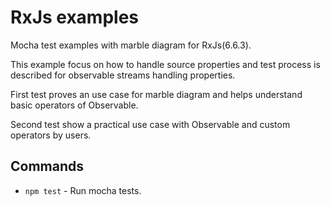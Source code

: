 # RxJs examples

Mocha test examples with marble diagram for RxJs(6.6.3).

This example focus on how to handle source properties and test process is described for observable streams handling properties.

First test proves an use case for marble diagram and helps understand basic operators of Observable.

Second test show a practical use case with Observable and custom operators by users.

## Commands

- `npm test` - Run mocha tests.
